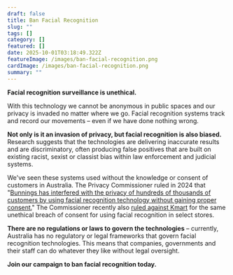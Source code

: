 ```yaml
---
draft: false
title: Ban Facial Recognition
slug: ""
tags: []
category: []
featured: []
date: 2025-10-01T03:18:49.322Z
featureImage: /images/ban-facial-recognition.png
cardImage: /images/ban-facial-recognition.png
summary: ""
---
```

**Facial recognition surveillance is unethical.**

With this technology we cannot be anonymous in public spaces and our privacy is invaded no matter where we go. Facial recognition systems track and record our movements – even if we have done nothing wrong.

**Not only is it an invasion of privacy, but facial recognition is also biased.** Research suggests that the technologies are delivering inaccurate results and are discriminatory, often producing false positives that are built on existing racist, sexist or classist bias within law enforcement and judicial systems.

We've seen these systems used without the knowledge or consent of customers in Australia. The Privacy Commissioner ruled in 2024 that "[Bunnings has interfered with the privacy of hundreds of thousands of customers by using facial recognition technology without gaining proper consent.](https://www.abc.net.au/news/2024-11-19/oaic-investigation-into-bunnings-facial-recognition/104613700)" The Commissioner recently also [ruled against Kmart](https://www.abc.net.au/news/2025-09-18/kmart-facial-recognition-technology-privacy-commissioner/105785802) for the same unethical breach of consent for using facial recognition in select stores.

**There are no regulations or laws to govern the technologies** – currently, Australia has no regulatory or legal frameworks that govern facial recognition technologies. This means that companies, governments and their staff can do whatever they like without legal oversight.

**Join our campaign to ban facial recognition today.**

<script src='https://actionnetwork.org/widgets/v5/form/facial-recognition-sign-up?format=js&source=widget&style=full'></script><div id='can-form-area-facial-recognition-sign-up' style='width: 100%'><!-- this div is the target for our HTML insertion --></div>
